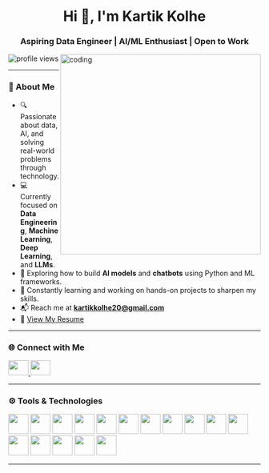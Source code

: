 <h1 align="center">Hi 👋, I'm Kartik Kolhe</h1>
<h3 align="center">Aspiring Data Engineer | AI/ML Enthusiast | Open to Work</h3>

<img align="right" alt="coding" width="400" src="https://user-images.githubusercontent.com/55389276/140866485-8fb1c876-9a8f-4d6a-98dc-08c4981eaf70.gif" />

<p align="left">
  <img src="https://komarev.com/ghpvc/?username=kartik200214&label=Profile%20views&color=0e75b6&style=flat" alt="profile views" />
</p>

---

### 🚀 About Me

- 🔍 Passionate about data, AI, and solving real-world problems through technology.
- 💻 Currently focused on **Data Engineering**, **Machine Learning**, **Deep Learning**, and **LLMs**.
- 🤖 Exploring how to build **AI models** and **chatbots** using Python and ML frameworks.
- 🌱 Constantly learning and working on hands-on projects to sharpen my skills.
- 📬 Reach me at **kartikkolhe20@gmail.com**
- 📄 [View My Resume](https://drive.google.com/file/d/1TspgFqkon8D7mYeRMU8Gg5TiXT_3G85E/view?usp=sharing)

---

### 🌐 Connect with Me

<p align="left">
  <a href="https://linkedin.com/in/kartik-kolhe" target="_blank">
    <img src="https://raw.githubusercontent.com/rahuldkjain/github-profile-readme-generator/master/src/images/icons/Social/linked-in-alt.svg" height="30" width="40" />
  </a>
  <a href="https://instagram.com/kartik_kolhe" target="_blank">
    <img src="https://raw.githubusercontent.com/rahuldkjain/github-profile-readme-generator/master/src/images/icons/Social/instagram.svg" height="30" width="40" />
  </a>
</p>

---

### ⚙️ Tools & Technologies

<p align="left">
  <!-- Programming -->
  <img src="https://cdn.jsdelivr.net/gh/devicons/devicon/icons/python/python-original.svg" width="40" height="40" />
  <img src="https://cdn.jsdelivr.net/gh/devicons/devicon/icons/c/c-original.svg" width="40" height="40" />
  <img src="https://cdn.jsdelivr.net/gh/devicons/devicon/icons/cplusplus/cplusplus-original.svg" width="40" height="40" />
  
  <!-- Data -->
  <img src="https://cdn.jsdelivr.net/gh/devicons/devicon/icons/mysql/mysql-original-wordmark.svg" width="40" height="40" />
  <img src="https://cdn.jsdelivr.net/gh/devicons/devicon/icons/mongodb/mongodb-original-wordmark.svg" width="40" height="40" />
  <img src="https://cdn.jsdelivr.net/gh/devicons/devicon/icons/numpy/numpy-original.svg" width="40" height="40" />
  <img src="https://cdn.jsdelivr.net/gh/devicons/devicon/icons/pandas/pandas-original.svg" width="40" height="40" />
  <img src="https://upload.wikimedia.org/wikipedia/commons/0/05/Scikit_learn_logo_small.svg" width="40" height="40" />
  <img src="https://seaborn.pydata.org/_images/logo-mark-lightbg.svg" width="40" height="40" />
  
  <!-- ML/DL/AI -->
  <img src="https://upload.wikimedia.org/wikipedia/commons/2/2d/Tensorflow_logo.svg" width="40" height="40" />
  <img src="https://upload.wikimedia.org/wikipedia/commons/1/10/PyTorch_logo_icon.svg" width="40" height="40" />
  
  
  <!-- Web/Dev -->
  <img src="https://cdn.jsdelivr.net/gh/devicons/devicon/icons/html5/html5-original-wordmark.svg" width="40" height="40" />
  <img src="https://cdn.jsdelivr.net/gh/devicons/devicon/icons/css3/css3-original-wordmark.svg" width="40" height="40" />
  <img src="https://cdn.jsdelivr.net/gh/devicons/devicon/icons/javascript/javascript-original.svg" width="40" height="40" />
  <img src="https://cdn.jsdelivr.net/gh/devicons/devicon/icons/react/react-original-wordmark.svg" width="40" height="40" />
  <img src="https://cdn.jsdelivr.net/gh/devicons/devicon/icons/nodejs/nodejs-original-wordmark.svg" width="40" height="40" />
</p>

---
